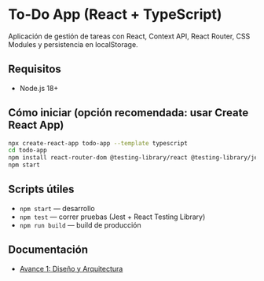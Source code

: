 # To-Do App (React + TypeScript)

Aplicación de gestión de tareas con React, Context API, React Router, CSS Modules y persistencia en localStorage.

## Requisitos
- Node.js 18+

## Cómo iniciar (opción recomendada: usar Create React App)
```bash
npx create-react-app todo-app --template typescript
cd todo-app
npm install react-router-dom @testing-library/react @testing-library/jest-dom @testing-library/user-event
npm start
```

## Scripts útiles
- `npm start` — desarrollo
- `npm test` — correr pruebas (Jest + React Testing Library)
- `npm run build` — build de producción

## Documentación
- [Avance 1: Diseño y Arquitectura](docs/Diseno.md)

